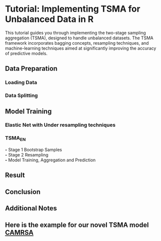 # Tutorial: Implementing TSMA for Unbalanced Data in R
This tutorial guides you through implementing the two-stage sampling aggregation ($\mbox{TSMA}$), 
designed to handle unbalanced datasets. The $\mbox{TSMA}$ framework 
incorporates bagging concepts, resampling techniques, and machine-learning techniques 
aimed at significantly improving the accuracy of predictive models.

## Data Preparation
### Loading Data
### Data Splitting

## Model Training
### Elastic Net with Under resampling techniques

### $\mbox{TSMA}_{\text{EN}}$

**-** Stage 1 Bootstrap Samples\
**-** Stage 2 Resampling\
**-** Model Training, Aggregation and Prediction

## Result

## Conclusion

## Additional Notes

## Here is the example for our novel TSMA model [CAMRSA](https://lim648.github.io/TSMA_Tutorial.html)


